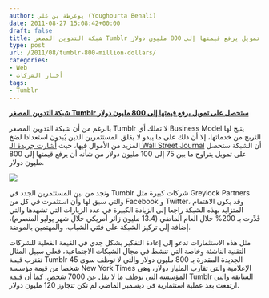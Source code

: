 ```yaml
---
author: يوغرطة بن علي (Youghourta Benali)
date: 2011-08-27 15:08:42+00:00
draft: false
title: شبكة التدوين المصغر Tumblr ستحصل على تمويل يرفع قيمتها إلى 800 مليون دولار
type: post
url: /2011/08/tumblr-800-million-dollars/
categories:
- Web
- أخبار الشركات
tags:
- Tumblr
---
```


[**شبكة التدوين المصغر Tumblr ستحصل على تمويل يرفع قيمتها إلى 800 مليون دولار**](http://www.it-scoop.com/2011/08/tumblr-800-million-dollars/)




بالرغم من أن شبكة التدوين المصغر Tumblr لا تملك أي Business Model يتيح لها التربح من خدماتها، إلا أن ذلك على ما يبدو لا يقلق المستثمرين الذين يُبدون استعدادا لضخ المزيد من الأموال فيها، حيث [أشارت جريدة الـ Wall Street Journal](http://online.wsj.com/article/SB10001424053111904009304576530920265948358.html) أن الشبكة ستحصل على تمويل يتراوح ما بين 75 إلى 100 مليون دولار من شأنه أن يرفع قيمتها إلى 800 مليون دولار.




[![](http://www.it-scoop.com/wp-content/uploads/2011/08/tumblr-logo.png)
](http://www.it-scoop.com/2011/08/tumblr-800-million-dollars/)




ونجد من بين المستثمرين الجدد في Tumblr شركات كبيرة مثل Greylock Partners والتي سبق لها وأن استثمرت في كل من Facebook و Twitter، وقد يكون الاهتمام المتزايد بهذه الشبكة راجعا إلى الزيادة الكبيرة في عدد الزيارات التي تشهدها والتي قُدِّرت بـ 200% خلال العام الماضي (13.4 مليون زائر أمريكي خلال شهر يوليو المنصرم)، إضافة إلى تركيز الشبكة على فئتي الشباب، والمهتمين بالموضة.




مثل هذه الاستثمارات تدعو إلى إعادة التفكير بشكل جدي في القيمة الفعلية للشركات التقنية الناشئة وخاصة التي تنشط في مجال الشبكات الاجتماعية، فعلى سبيل المثال تقترب قيمة Tumblr الجديدة المقدرة بـ 800 مليون دولار والتي لا توظف سوى 45 شخصا من قيمة مؤسسة New York Times الإعلامية والتي تقارب المليار دولار، وهي المؤسسة التي توظف ما لا يقل عن 7000 شخص. كما أن قيمة Tumblr السابقة والتي ارتفعت بعد عملية استثمارية في ديسمبر الماضي لم تكن تتجاوز 120 مليون دولار.

